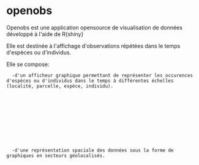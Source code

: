 # openobs
Openobs est une application opensource de visualisation de données développé à l'aide de R{shiny}

Elle est destinée à l'affichage d'observations répétées dans le temps d'espèces ou d'individus. 

Elle se compose:

      -d'un afficheur graphique permettant de représenter les occurences d'espèces ou d'individus dans le temps à différentes échelles (localité, parcelle, espèce, individu).
      
      
      
      
      
      
      
      
      
      
      
      -d'une représentation spaciale des données sous la forme de graphiques en secteurs géolocalisés.
      


